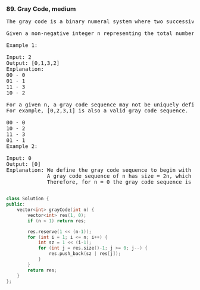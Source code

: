 ### 89. Gray Code, medium

<pre>
The gray code is a binary numeral system where two successive values differ in only one bit.

Given a non-negative integer n representing the total number of bits in the code, print the sequence of gray code. A gray code sequence must begin with 0.

Example 1:

Input: 2
Output: [0,1,3,2]
Explanation:
00 - 0
01 - 1
11 - 3
10 - 2

For a given n, a gray code sequence may not be uniquely defined.
For example, [0,2,3,1] is also a valid gray code sequence.

00 - 0
10 - 2
11 - 3
01 - 1
Example 2:

Input: 0
Output: [0]
Explanation: We define the gray code sequence to begin with 0.
             A gray code sequence of n has size = 2n, which for n = 0 the size is 20 = 1.
             Therefore, for n = 0 the gray code sequence is [0].

</pre>
```c++
class Solution {
public:
    vector<int> grayCode(int n) {
        vector<int> res(1, 0);
        if (n < 1) return res;

        res.reserve(1 << (n-1));
        for (int i = 1; i <= n; i++) {
            int sz = 1 << (i-1);
            for (int j = res.size()-1; j >= 0; j--) {
                res.push_back(sz | res[j]);
            }
        }
        return res;
    }
};
```